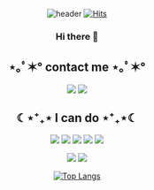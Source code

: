 <div align = "center">

![header](https://capsule-render.vercel.app/api?type=Waving&text=Butter_potato%20GitHub%20Profile&fontSize=50&color=gradient&height=250&animation=twinkling)
[![Hits](https://hits.seeyoufarm.com/api/count/incr/badge.svg?url=https%3A%2F%2Fgithub.com%2Ffloria59%2Fhit-counter&count_bg=%238D908A&title_bg=%23CB92D9&icon=icloud.svg&icon_color=%23FFFFFF&title=WELCOME&edge_flat=false)](https://github.com/floria59)

<h3> Hi there 👋  </h3>



<h2 align="center">⋆｡ﾟ✶° contact me ⋆｡ﾟ✶°</h2>

<p align="center"><a href="https://gogohh13.tistory.com/"><img src="https://img.shields.io/badge/My tech blog-A9BCF5?style=flat-square&logo=Undertale&logoColor=white&link=https://wonjongah.tistory.com/"/></a>  <a href="mailto:gogohh413@gmail.com"><img src="https://img.shields.io/badge/Gmail-D0A9F5?style=flat-square&logo=Gmail&logoColor=white&link=mailto:wonjongah@gmail.com"/></a></p>
  

 
<h2 align="center">☾⋆⁺₊⋆ I can do ⋆⁺₊⋆☾</h2>
 
<p align="center">

<img src="https://img.shields.io/badge/JAVA-007396?style=flat-square&logo=JAVA&logoColor=white"/>
<img src="https://img.shields.io/badge/HTML-E34F26?style=flat-square&logo=HTML5&logoColor=white"/>
<img src="https://img.shields.io/badge/CSS3-1572B6?style=flat-square&logo=css3&logoColor=white"/>
<img src="https://img.shields.io/badge/JavaScript-F7DF1E?style=flat-square&logo=JavaScript&logoColor=black"/>
<img src="https://img.shields.io/badge/jquery-0769AD?style=flat-square&logo=jquery&logoColor=white"/>
<p align="center"><img src="https://img.shields.io/badge/Oracle-F80000?style=flat-square&logo=Oracle&logoColor=white"/> 
<img src="https://img.shields.io/badge/MySQL-4479A1?style=flat-square&logo=MySQL&logoColor=white"/>



[![Top Langs](https://github-readme-stats.vercel.app/api/top-langs/?username=floria59&layout=compact&theme=dracula)](https://github.com/anuraghazra/github-readme-stats)



</div>
